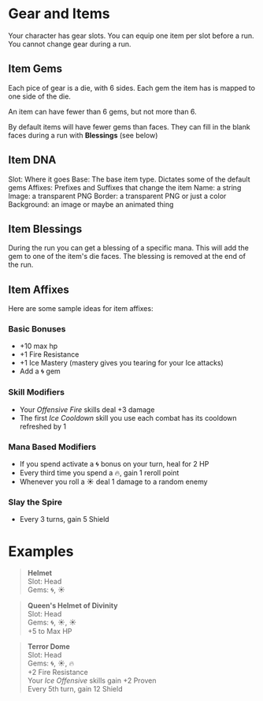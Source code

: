 # Gear and Items
Your character has gear slots. You can equip one item per slot before a run. You cannot change gear during a run.

## Item Gems
Each pice of gear is a die, with 6 sides. Each gem the item has is mapped to one side of the die.

An item can have fewer than 6 gems, but not more than 6.

By default items will have fewer gems than faces. They can fill in the blank faces during a run with **Blessings** (see below)

## Item DNA
Slot: Where it goes
Base: The base item type. Dictates some of the default gems
Affixes: Prefixes and Suffixes that change the item
Name: a string
Image: a transparent PNG
Border: a transparent PNG or just a color
Background: an image or maybe an animated thing

## Item Blessings
During the run you can get a blessing of a specific mana. This will add the gem to one of the item's die faces. The blessing is removed at the end of the run.

## Item Affixes
Here are some sample ideas for item affixes:

### Basic Bonuses
 - +10 max hp
 - +1 Fire Resistance
 - +1 Ice Mastery (mastery gives you tearing for your Ice attacks)
 - Add a 🌀 gem

### Skill Modifiers

 - Your *Offensive Fire* skills deal +3 damage
 - The first *Ice Cooldown* skill you use each combat has its cooldown refreshed by 1

### Mana Based Modifiers
 - If you spend activate a 🌀 bonus on your turn, heal for 2 HP
 - Every third time you spend a 🔥, gain 1 reroll point
 - Whenever you roll a ☀️ deal 1 damage to a random enemy

### Slay the Spire
 - Every 3 turns, gain 5 Shield

# Examples

>**Helmet**  
>Slot: Head  
>Gems: 🌀, ☀️  

>**Queen's Helmet of Divinity**  
>Slot: Head  
>Gems: 🌀, ☀️, ☀️  
>+5 to Max HP  


>**Terror Dome**  
>Slot: Head  
>Gems: 🌀, ☀️, 🔥  
>+2 Fire Resistance  
>Your *Ice Offensive* skills gain +2 Proven  
>Every 5th turn, gain 12 Shield  
